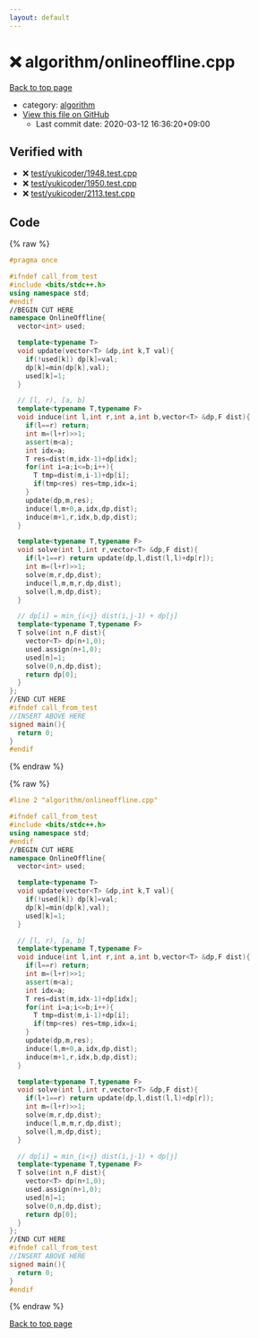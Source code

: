 ```yaml
---
layout: default
---
```


<!-- mathjax config similar to math.stackexchange -->
<script type="text/javascript" async
  src="https://cdnjs.cloudflare.com/ajax/libs/mathjax/2.7.5/MathJax.js?config=TeX-MML-AM_CHTML">
</script>
<script type="text/x-mathjax-config">
  MathJax.Hub.Config({
    TeX: { equationNumbers: { autoNumber: "AMS" }},
    tex2jax: {
      inlineMath: [ ['$','$'] ],
      processEscapes: true
    },
    "HTML-CSS": { matchFontHeight: false },
    displayAlign: "left",
    displayIndent: "2em"
  });
</script>

<script type="text/javascript" src="https://cdnjs.cloudflare.com/ajax/libs/jquery/3.4.1/jquery.min.js"></script>
<script src="https://cdn.jsdelivr.net/npm/jquery-balloon-js@1.1.2/jquery.balloon.min.js" integrity="sha256-ZEYs9VrgAeNuPvs15E39OsyOJaIkXEEt10fzxJ20+2I=" crossorigin="anonymous"></script>
<script type="text/javascript" src="../../assets/js/copy-button.js"></script>
<link rel="stylesheet" href="../../assets/css/copy-button.css" />


# :x: algorithm/onlineoffline.cpp

<a href="../../index.html">Back to top page</a>

* category: <a href="../../index.html#ed469618898d75b149e5c7c4b6a1c415">algorithm</a>
* <a href="{{ site.github.repository_url }}/blob/master/algorithm/onlineoffline.cpp">View this file on GitHub</a>
    - Last commit date: 2020-03-12 16:36:20+09:00




## Verified with

* :x: <a href="../../verify/test/yukicoder/1948.test.cpp.html">test/yukicoder/1948.test.cpp</a>
* :x: <a href="../../verify/test/yukicoder/1950.test.cpp.html">test/yukicoder/1950.test.cpp</a>
* :x: <a href="../../verify/test/yukicoder/2113.test.cpp.html">test/yukicoder/2113.test.cpp</a>


## Code

<a id="unbundled"></a>
{% raw %}
```cpp
#pragma once

#ifndef call_from_test
#include <bits/stdc++.h>
using namespace std;
#endif
//BEGIN CUT HERE
namespace OnlineOffline{
  vector<int> used;

  template<typename T>
  void update(vector<T> &dp,int k,T val){
    if(!used[k]) dp[k]=val;
    dp[k]=min(dp[k],val);
    used[k]=1;
  }

  // [l, r), [a, b]
  template<typename T,typename F>
  void induce(int l,int r,int a,int b,vector<T> &dp,F dist){
    if(l==r) return;
    int m=(l+r)>>1;
    assert(m<a);
    int idx=a;
    T res=dist(m,idx-1)+dp[idx];
    for(int i=a;i<=b;i++){
      T tmp=dist(m,i-1)+dp[i];
      if(tmp<res) res=tmp,idx=i;
    }
    update(dp,m,res);
    induce(l,m+0,a,idx,dp,dist);
    induce(m+1,r,idx,b,dp,dist);
  }

  template<typename T,typename F>
  void solve(int l,int r,vector<T> &dp,F dist){
    if(l+1==r) return update(dp,l,dist(l,l)+dp[r]);
    int m=(l+r)>>1;
    solve(m,r,dp,dist);
    induce(l,m,m,r,dp,dist);
    solve(l,m,dp,dist);
  }

  // dp[i] = min_{i<j} dist(i,j-1) + dp[j]
  template<typename T,typename F>
  T solve(int n,F dist){
    vector<T> dp(n+1,0);
    used.assign(n+1,0);
    used[n]=1;
    solve(0,n,dp,dist);
    return dp[0];
  }
};
//END CUT HERE
#ifndef call_from_test
//INSERT ABOVE HERE
signed main(){
  return 0;
}
#endif

```
{% endraw %}

<a id="bundled"></a>
{% raw %}
```cpp
#line 2 "algorithm/onlineoffline.cpp"

#ifndef call_from_test
#include <bits/stdc++.h>
using namespace std;
#endif
//BEGIN CUT HERE
namespace OnlineOffline{
  vector<int> used;

  template<typename T>
  void update(vector<T> &dp,int k,T val){
    if(!used[k]) dp[k]=val;
    dp[k]=min(dp[k],val);
    used[k]=1;
  }

  // [l, r), [a, b]
  template<typename T,typename F>
  void induce(int l,int r,int a,int b,vector<T> &dp,F dist){
    if(l==r) return;
    int m=(l+r)>>1;
    assert(m<a);
    int idx=a;
    T res=dist(m,idx-1)+dp[idx];
    for(int i=a;i<=b;i++){
      T tmp=dist(m,i-1)+dp[i];
      if(tmp<res) res=tmp,idx=i;
    }
    update(dp,m,res);
    induce(l,m+0,a,idx,dp,dist);
    induce(m+1,r,idx,b,dp,dist);
  }

  template<typename T,typename F>
  void solve(int l,int r,vector<T> &dp,F dist){
    if(l+1==r) return update(dp,l,dist(l,l)+dp[r]);
    int m=(l+r)>>1;
    solve(m,r,dp,dist);
    induce(l,m,m,r,dp,dist);
    solve(l,m,dp,dist);
  }

  // dp[i] = min_{i<j} dist(i,j-1) + dp[j]
  template<typename T,typename F>
  T solve(int n,F dist){
    vector<T> dp(n+1,0);
    used.assign(n+1,0);
    used[n]=1;
    solve(0,n,dp,dist);
    return dp[0];
  }
};
//END CUT HERE
#ifndef call_from_test
//INSERT ABOVE HERE
signed main(){
  return 0;
}
#endif

```
{% endraw %}

<a href="../../index.html">Back to top page</a>

